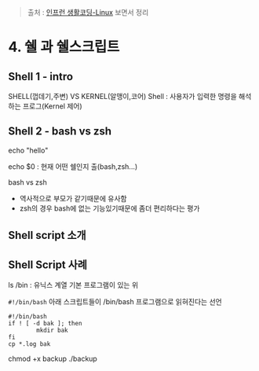 > 출처 : [인프런 생활코딩-Linux](https://inflearn.com) 보면서 정리

# 4. 쉘 과 쉘스크립트
## Shell 1 - intro
SHELL(껍데기,주변) VS KERNEL(알맹이,코어)
Shell : 사용자가 입력한 명령을 해석하는 프로그(Kernel 제어)

## Shell 2 - bash vs zsh
echo "hello"

echo $0 : 현재 어떤 쉘인지 출(bash,zsh...)

bash vs zsh
- 역사적으로 부모가 같기때문에 유사함
- zsh의 경우 bash에 없는 기능있기때문에 좀더 편리하다는 평가

## Shell script 소개
## Shell Script 사례
ls /bin : 유닉스 계열 기본 프로그램이 있는 위

`#!/bin/bash` 아래 스크립트들이 /bin/bash 프로그램으로 읽혀진다는 선언

```shell script
#!/bin/bash
if ! [ -d bak ]; then
        mkdir bak
fi
cp *.log bak
```
chmod +x backup
./backup
